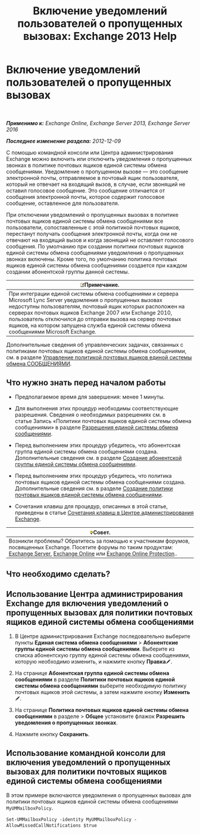 ﻿---
title: 'Включение уведомлений пользователей о пропущенных вызовах: Exchange 2013 Help'
TOCTitle: Включение уведомлений пользователей о пропущенных вызовах
ms:assetid: aa0cbb60-5422-474f-af16-621aade31c1f
ms:mtpsurl: https://technet.microsoft.com/ru-ru/library/Bb232159(v=EXCHG.150)
ms:contentKeyID: 52059171
ms.date: 04/30/2018
mtps_version: v=EXCHG.150
ms.translationtype: HT
---

# Включение уведомлений пользователей о пропущенных вызовах

 

_**Применимо к:** Exchange Online, Exchange Server 2013, Exchange Server 2016_

_**Последнее изменение раздела:** 2012-12-09_

С помощью командной консоли или Центра администрирования Exchange можно включить или отключить уведомления о пропущенных звонках в политике почтовых ящиков единой системы обмена сообщениями. Уведомление о пропущенном вызове — это сообщение электронной почты, отправляемое в почтовый ящик пользователя, который не отвечает на входящий вызов, в случае, если звонящий не оставил голосовое сообщение. Это сообщение отличается от сообщения электронной почты, которое содержит голосовое сообщение, оставленное для пользователя.

При отключении уведомлений о пропущенных вызовах в политике почтовых ящиков единой системы обмена сообщениями все пользователи, сопоставленные с этой политикой почтовых ящиков, перестанут получать сообщения электронной почты, когда они не отвечают на входящий вызов и когда звонящий не оставляет голосового сообщения. По умолчанию при создании политики почтовых ящиков единой системы обмена сообщениями уведомления о пропущенных звонках включены. Кроме того, по умолчанию политика почтовых ящиков единой системы обмена сообщениями создается при каждом создании абонентской группы данной системы.

<table>
<thead>
<tr class="header">
<th><img src="images/JJ126620.note(EXCHG.150).gif" title="Примечание" alt="Примечание" />Примечание.</th>
</tr>
</thead>
<tbody>
<tr class="odd">
<td>При интеграции единой системы обмена сообщениями и сервера Microsoft Lync Server уведомления о пропущенных вызовах недоступны пользователям, почтовый ящик которых расположен на серверах почтовых ящиков Exchange 2007 или Exchange 2010, пользователь отключился до отправки вызова на сервер почтовых ящиков, на котором запущена служба единой системы обмена сообщениями Microsoft Exchange.</td>
</tr>
</tbody>
</table>


Дополнительные сведения об управленческих задачах, связанных с политиками почтовых ящиков единой системы обмена сообщениями, см. в разделе [Управление политикой почтовых ящиков единой системы обмена СООБЩЕНИЯМИ](manage-a-um-mailbox-policy-exchange-2013-help.md).

## Что нужно знать перед началом работы

  - Предполагаемое время для завершения: менее 1 минуты.

  - Для выполнения этих процедур необходимы соответствующие разрешения. Сведения о необходимых разрешениях см. в статье Запись «Политики почтовых ящиков единой системы обмена сообщениями» в разделе [Разрешения единой системы обмена сообщениями](unified-messaging-permissions-exchange-2013-help.md).

  - Перед выполнением этих процедур убедитесь, что абонентская группа единой системы обмена сообщениями создана. Дополнительные сведения см. в разделе [Создание абонентской группы единой системы обмена сообщениями](create-a-um-dial-plan-exchange-2013-help.md).

  - Перед выполнением этих процедур убедитесь, что политика почтовых ящиков единой системы обмена сообщениями создана. Дополнительные сведения см. в разделе [Создание политики почтовых ящиков единой системы обмена сообщениями](create-a-um-mailbox-policy-exchange-2013-help.md).

  - Сочетания клавиш для процедур, описанных в этой статье, приведены в статье [Сочетания клавиш в Центре администрирования Exchange](keyboard-shortcuts-in-the-exchange-admin-center-exchange-online-protection-help.md).

<table>
<thead>
<tr class="header">
<th><img src="images/Bb124558.tip(EXCHG.150).gif" title="Совет" alt="Совет" />Совет.</th>
</tr>
</thead>
<tbody>
<tr class="odd">
<td>Возникли проблемы? Обратитесь за помощью к участникам форумов, посвященных Exchange. Посетите форумы по таким продуктам: <a href="https://go.microsoft.com/fwlink/p/?linkid=60612">Exchange Server</a>, <a href="https://go.microsoft.com/fwlink/p/?linkid=267542">Exchange Online</a> или <a href="https://go.microsoft.com/fwlink/p/?linkid=285351">Exchange Online Protection</a>..</td>
</tr>
</tbody>
</table>


## Что необходимо сделать?

## Использование Центра администрирования Exchange для включения уведомлений о пропущенных вызовах для политики почтовых ящиков единой системы обмена сообщениями

1.  В Центре администрирования Exchange последовательно выберите пункты **Единая система обмена сообщениями** \> **Абонентские группы единой системы обмена сообщениями**. Выберите из списка абонентскую группу единой системы обмена сообщениями, которую необходимо изменить, и нажмите кнопку **Правка**![Значок редактирования](images/Bb124582.6f53ccb2-1f13-4c02-bea0-30690e6ea71d(EXCHG.150).gif "Значок редактирования").

2.  На странице **Абонентская группа единой системы обмена сообщениями** в разделе **Политики почтовых ящиков единой системы обмена сообщениями** выберите необходимую политику почтовых ящиков этой системы, а затем нажмите кнопку **Изменить**![Значок редактирования](images/Bb124582.6f53ccb2-1f13-4c02-bea0-30690e6ea71d(EXCHG.150).gif "Значок редактирования").

3.  На странице **Политика почтовых ящиков единой системы обмена сообщениями** в разделе \> **Общее** установите флажок **Разрешить уведомления о пропущенных звонках**.

4.  Нажмите кнопку **Сохранить**.

## Использование командной консоли для включения уведомлений о пропущенных вызовах для политики почтовых ящиков единой системы обмена сообщениями

В этом примере включаются уведомления о пропущенных вызовах для политики почтовых ящиков единой системы обмена сообщениями `MyUMMailboxPolicy`.

    Set-UMMailboxPolicy -identity MyUMMailboxPolicy -AllowMissedCallNotifications $true

